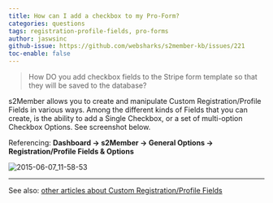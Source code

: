 ```yaml
---
title: How can I add a checkbox to my Pro-Form?
categories: questions
tags: registration-profile-fields, pro-forms
author: jaswsinc
github-issue: https://github.com/websharks/s2member-kb/issues/221
toc-enable: false
---
```


> How DO you add checkbox fields to the Stripe form template so that they will be saved to the database?

s2Member allows you to create and manipulate Custom Registration/Profile Fields in various ways. Among the different kinds of Fields that you can create, is the ability to add a Single Checkbox, or a set of multi-option Checkbox Options. See screenshot below.

Referencing: **Dashboard → s2Member → General Options → Registration/Profile Fields & Options**

![2015-06-07_11-58-53](https://cloud.githubusercontent.com/assets/1563559/8025715/aa406136-0d0c-11e5-9041-08a9c2f4e8bc.png)

---

See also: [other articles about Custom Registration/Profile Fields](http://s2member.com/kb/kb-q/custom+fields/)